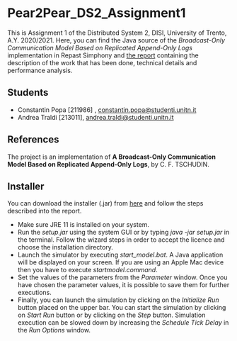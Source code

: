 # Pear2Pear_DS2_Assignment1
This is Assignment 1 of the Distributed System 2, DISI, University of Trento, A.Y. 2020/2021. Here, you can find the Java source of the *Broadcast-Only Communication Model
Based on Replicated Append-Only Logs* implementation in Repast Simphony and [the report](https://drive.google.com/file/d/18h-z-wE7FUcDconDh1ONEgS7HWcg9uot/view?usp=sharing) containing the description of the work that has been done, technical details and performance analysis.

## Students
- Constantin Popa [211986] , constantin.popa@studenti.unitn.it
- Andrea Traldi [213011], andrea.traldi@studenti.unitn.it

## References
The project is an implementation of **A Broadcast-Only Communication Model
Based on Replicated Append-Only Logs**, by C. F. TSCHUDIN.

## Installer
You can download the installer (.jar) from [here](https://drive.google.com/file/d/1PoDNhoCv8pW5APv7cGhk5lrK_Wugfjpf/view?usp=sharing) and follow the steps described into  the report.

- Make sure JRE 11 is installed on your system.
- Run the *setup.jar* using the system GUI or by typing *java -jar setup.jar* in the terminal. Follow  the  wizard  steps  in  order  to  accept  the  licence  and  choose  the installation directory.
- Launch  the  simulator  by  executing *start_model.bat*.   A  Java  application  will  be displayed on your screen. If you are using an Apple Mac device then you have to execute *startmodel.command*.
- Set  the  values  of  the  parameters  from  the *Parameter* window.   Once  you  have chosen the parameter values, it is possible to save them for further executions.
- Finally,  you  can  launch  the  simulation  by  clicking  on  the *Initialize Run* button placed on the upper bar.  You can start the simulation by clicking on *Start Run* button or by clicking on the *Step* button.   Simulation execution can be slowed down by increasing the *Schedule Tick Delay* in the *Run Options* window.
